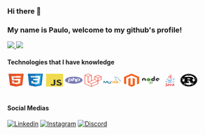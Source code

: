 ### Hi there 👋
### My name is Paulo, welcome to my github's profile!

<div>
  <a href="https://github.com/pjcesar-dev">
    <img height="180em" src="https://github-readme-stats.vercel.app/api?username=PauloJunior16&show_icons=true&theme=dracula&include_all_commits=true&count_private=true">
    <img height="180em" src="https://github-readme-stats.vercel.app/api/top-langs/?username=PauloJunior16&layout=compact&langs_count=16&theme=dracula"/>
    </a>
</div>

 #### Technologies that I have knowledge
 <div style="display: inline_block">
    <img aling="center" alt="HTML5" title="HTML5" height="30" width="40" src="https://raw.githubusercontent.com/devicons/devicon/master/icons/html5/html5-original.svg">
  <img aling="center" alt="CSS3" title="CSS3" height="30" width="40" src="https://raw.githubusercontent.com/devicons/devicon/master/icons/css3/css3-original.svg">
  <img aling="center" alt="Javascript" title="Javascript" height="30" width="40" src="https://raw.githubusercontent.com/devicons/devicon/master/icons/javascript/javascript-original.svg">
  <img aling="center" alt="PHP" title="PHP" height="30" width="40" src="https://raw.githubusercontent.com/devicons/devicon/master/icons/php/php-plain.svg">
   <img aling="center" alt="Laravel" title="Laravel" height="30" width="40" src="https://raw.githubusercontent.com/devicons/devicon/master/icons/laravel/laravel-original.svg">
  <img aling="center" alt="MySQL" title="MySQL" height="30" width="40" src="https://raw.githubusercontent.com/devicons/devicon/master/icons/mysql/mysql-original-wordmark.svg">
  <img aling="center" alt="Magento 2" title="Magento 2" height="30" width="40" src="https://raw.githubusercontent.com/devicons/devicon/master/icons/magento/magento-original.svg">
     <img aling="center" alt="NodeJs" title="NodeJs" height="30" width="40" src="https://raw.githubusercontent.com/devicons/devicon/master/icons/nodejs/nodejs-original-wordmark.svg">
  <img aling="center" alt="Java" title="Java" height="30" width="40" src="https://raw.githubusercontent.com/devicons/devicon/master/icons/java/java-original-wordmark.svg">
  <img aling="center" alt="Rust" title="Rust" height="30" width="40" src="https://raw.githubusercontent.com/devicons/devicon/master/icons/rust/rust-original.svg">

 </div><br>
 
 #### Social Medias
 <div style="display: inline_block">
    <a href="https://www.linkedin.com/in/paulo-cesar-356016193/"><img aling="center" alt="Linkedin" title="Linkedin"  src="https://img.shields.io/badge/LinkedIn-0077B5?style=for-the-badge&logo=linkedin&logoColor=white"></a>
  <a href="https://www.instagram.com/pcsouza116/"><img aling="center" alt="Instagram" title="Instagram" src="https://img.shields.io/badge/Instagram-E4405F?style=for-the-badge&logo=instagram&logoColor=white"></a>
  <a href="#"><img aling="center" alt="Discord" title="Discord" src="https://img.shields.io/badge/Discord-7289DA?style=for-the-badge&logo=discord&logoColor=white"></a>
  
  </div>
  


